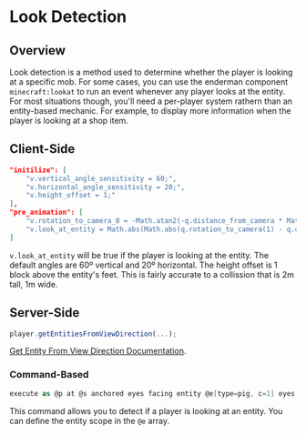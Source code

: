 
# Look Detection

## Overview
Look detection is a method used to determine whether the player is looking at a specific mob. For some cases, you can use the enderman component `minecraft:lookat` to run an event whenever any player looks at the entity. For most situations though, you'll need a per-player system rathern than an entity-based mechanic. For example, to display more information when the player is looking at a shop item.

## Client-Side
```json
"initilize": [
    "v.vertical_angle_sensitivity = 60;",
    "v.horizontal_angle_sensitivity = 20;",
    "v.height_offset = 1;"
],
"pre_animation": [
    "v.rotation_to_camera_0 = -Math.atan2(-q.distance_from_camera * Math.sin(q.rotation_to_camera(0)) - v.height_offset, q.distance_from_camera * Math.cos(q.rotation_to_camera(0)));",
    "v.look_at_entity = Math.abs(Math.abs(q.rotation_to_camera(1) - q.camera_rotation(1)) - 180) < (v.horizontal_angle_sensitivity / q.distance_from_camera) && Math.abs(v.rotation_to_camera_0 + q.camera_rotation(0)) < (v.vertical_angle_sensitivity / q.distance_from_camera);"
]
```

`v.look_at_entity` will be true if the player is looking at the entity. The default angles are 60º vertical and 20º horizontal. The height offset is 1 block above the entity's feet. This is fairly accurate to a collission that is 2m tall, 1m wide.


## Server-Side
```js
player.getEntitiesFromViewDirection(...);
```

[Get Entity From View Direction Documentation](https://learn.microsoft.com/en-us/minecraft/creator/scriptapi/minecraft/server/entity?view=minecraft-bedrock-stable#getentitiesfromviewdirection).

### Command-Based

```c#
execute as @p at @s anchored eyes facing entity @e[type=pig, c=1] eyes positioned ^^^1 positioned ~~-1.62~ rotated as @s positioned ^^^-1 if entity @s [r=0.2] run say hi pig!
```

This command allows you to detect if a player is looking at an entity. You can define the entity scope in the `@e` array. 